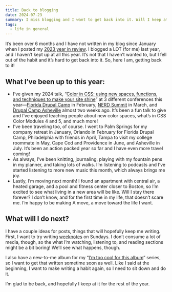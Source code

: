 ```yaml
---
title: Back to blogging
date: 2024-07-23
summary: I miss blogging and I want to get back into it. Will I keep at it the rest of the year? Only time will tell!
tags:
  - life in general
---
```

It’s been over 6 months and I have not written in my blog since January when I posted my [2023 year in review](2023-year-in-review). I blogged a LOT (for me) last year, and I haven’t kept up at all this year. It’s not that I haven’t wanted to, but I fell out of the habit and it’s hard to get back into it. So, here I am, getting back to it!

## What I’ve been up to this year:
* I’ve given my 2024 talk, “[Color in CSS: using new spaces, functions, and techniques to make your site shine](https://noti.st/starshaped/OqswCh/color-in-css-using-new-spaces-functions-and-techniques-to-make-your-site-shine)” at 3 different conferences this year—[Florida Drupal Camp](https://fldrupal.camp/) in February, [NERD Summit](https://nerdsummit.org) in March, and [Drupal Camp Asheville](https://www.drupalasheville.com/) almost two weeks ago. It’s been a fun talk to give and I’ve enjoyed teaching people about new color spaces, what’s in CSS Color Modules 4 and 5, and much more! 
* I’ve been traveling too, of course. I went to Palm Springs for my company retreat in January, Orlando in February for Florida Drupal Camp, Philadelphia with friends in April, Tampa to visit my college roommate in May, Cape Cod and Providence in June, and Asheville in July. It’s been an action packed year so far and I have even more travel coming!
* As always, I’ve been knitting, journaling, playing with my fountain pens in my planner, and taking lots of walks. I’m listening to podcasts and I’ve started listening to more new music this month, which always brings me joy.
* Lastly, I’m moving next month! I found an apartment with central air, a heated garage, and a pool and fitness center closer to Boston, so I’m excited to see what living in a new area will be like. Will I stay there forever? I don’t know, and for the first time in my life, that doesn’t scare me. I’m happy to be making A move, a move toward the life I want.

## What will I do next?
I have a couple ideas for posts, things that will hopefully keep me writing. First, I want to try writing [weeknotes](/tags/weeknotes) on Sundays. I don’t consume a lot of media, though, so the what I’m watching, listening to, and reading sections might be a bit boring! We’ll see what happens, though.

I also have a new-to-me album for my “[I’m too cool for this album](/tags/i-m-too-cool-for-this-album)” series, so I want to get that written sometime soon as well. Like I said at the beginning, I want to make writing a habit again, so I need to sit down and do it. 

I’m glad to be back, and hopefully I keep at it for the rest of the year.
